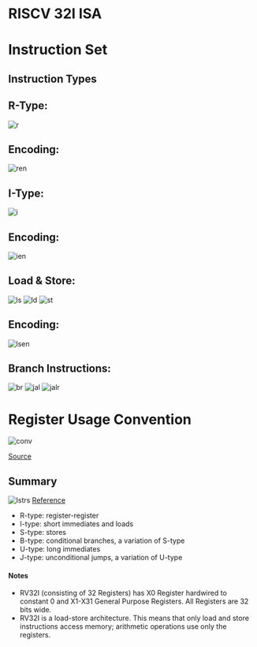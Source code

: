 # RISCV 32I ISA
# Instruction Set
## Instruction Types
## R-Type:
![r](https://user-images.githubusercontent.com/64090140/128345216-d2e45938-e469-4e6f-a6e7-376a4aa1a532.png)
## Encoding:
![ren](https://user-images.githubusercontent.com/64090140/128345231-674f0973-8c7a-4900-8c3a-3d5885acef31.png)
## I-Type:
![i ](https://user-images.githubusercontent.com/64090140/128345254-df5a5c25-5584-4c56-a8b4-bed605905746.png)
## Encoding:
![ien](https://user-images.githubusercontent.com/64090140/128345269-3562415e-f6ba-4cb6-9c3e-5f07220530e7.png)
## Load & Store:
![ls ](https://user-images.githubusercontent.com/64090140/128345557-94bd2f50-e3ed-41a2-81c9-232951544eb1.png)
![ld](https://user-images.githubusercontent.com/64090140/128345289-110ec3d8-0d40-4338-bd2c-bbb762fd55fe.png)
![st](https://user-images.githubusercontent.com/64090140/128345304-ffcf225e-4dd8-4119-9d22-d6e8f1582dfa.png)
## Encoding: 
![lsen](https://user-images.githubusercontent.com/64090140/128345324-600a2fee-cdf7-450a-aaf2-a7cf4fe2f7c6.png)
## Branch Instructions:
![br](https://user-images.githubusercontent.com/64090140/128346224-39f39311-ce13-4fe6-a677-1a404024d9d9.png)
![jal](https://user-images.githubusercontent.com/64090140/128346243-8b88da4f-0e81-45e3-8375-8b899192a229.png)
![jalr](https://user-images.githubusercontent.com/64090140/128346251-f438027c-b899-4d9b-9e6a-b638327d2abe.png)
# Register Usage Convention
![conv](https://user-images.githubusercontent.com/64090140/128346296-49414bf1-84cb-4406-8b57-fa3e98bbb179.png)


[Source](http://users.ece.cmu.edu/~jhoe/course/ece447/S18handouts/L02.pdf)
## Summary
![Istrs](https://user-images.githubusercontent.com/64090140/128318173-e354d16f-8bcb-4891-849f-ed9240e2be84.png)
[Reference](https://passlab.github.io/CSCE513/notes/lecture04_RISCV_ISA.pdf)
* R-type: register-register        
* I-type: short immediates and loads            
* S-type: stores           
* B-type: conditional branches, a variation of S-type            
* U-type: long immediates          
* J-type: unconditional jumps, a variation of U-type        
#### Notes
- RV32I (consisting of 32 Registers) has X0 Register hardwired to constant 0 and X1-X31 General Purpose Registers. All Registers are 32 bits wide.
- RV32I is a load-store architecture. This means that only load and store instructions access memory; arithmetic operations use only the registers. 


